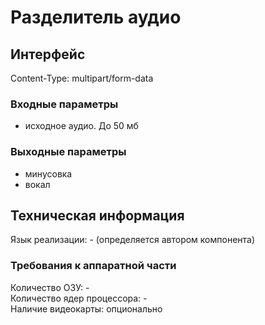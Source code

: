 # Разделитель аудио

## Интерфейс
Content-Type: multipart/form-data

### Входные параметры
- исходное аудио. До 50 мб

### Выходные параметры
- минусовка
- вокал


## Техническая информация
Язык реализации: - (определяется автором компонента)

### Требования к аппаратной части
Количество ОЗУ: - <br>
Количество ядер процессора: - <br>
Наличие видеокарты: опционально
